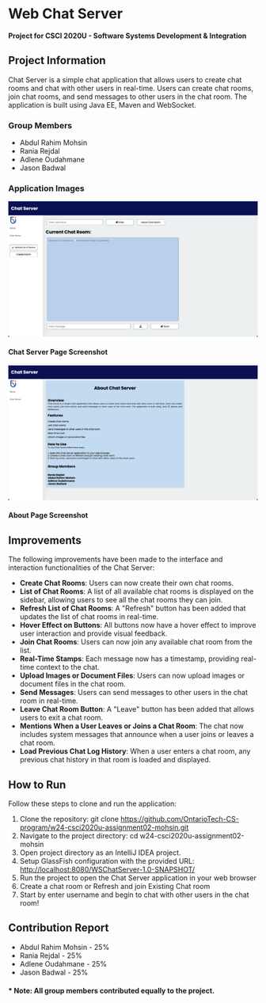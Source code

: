 # Web Chat Server

**Project for CSCI 2020U - Software Systems Development & Integration**

## Project Information

Chat Server is a simple chat application that allows users to create chat rooms and chat with other users in real-time.
Users can create chat rooms, join chat rooms, and send messages to other users in the chat room.
The application is built using Java EE, Maven and WebSocket.

### Group Members

- Abdul Rahim Mohsin
- Rania Rejdal
- Adlene Oudahmane
- Jason Badwal

### Application Images
![ChatServerScreenshot](chatServerScreenshot.png)
#### Chat Server Page Screenshot

![AboutScreenshot](aboutScreenshot.png)
#### About Page Screenshot


## Improvements

The following improvements have been made to the interface and interaction functionalities of the Chat Server:

* **Create Chat Rooms**: Users can now create their own chat rooms.
* **List of Chat Rooms**: A list of all available chat rooms is displayed on the sidebar, allowing users to see all the chat rooms they can join.
* **Refresh List of Chat Rooms**: A "Refresh" button has been added that updates the list of chat rooms in real-time.
* **Hover Effect on Buttons**: All buttons now have a hover effect to improve user interaction and provide visual feedback.
* **Join Chat Rooms**: Users can now join any available chat room from the list.
* **Real-Time Stamps**: Each message now has a timestamp, providing real-time context to the chat.
* **Upload Images or Document Files**: Users can now upload images or document files in the chat room.
* **Send Messages**: Users can send messages to other users in the chat room in real-time.
* **Leave Chat Room Button**: A "Leave" button has been added that allows users to exit a chat room.
* **Mentions When a User Leaves or Joins a Chat Room**: The chat now includes system messages that announce when a user joins or leaves a chat room.
* **Load Previous Chat Log History**: When a user enters a chat room, any previous chat history in that room is loaded and displayed.

## How to Run

Follow these steps to clone and run the application:

1. Clone the repository: git clone https://github.com/OntarioTech-CS-program/w24-csci2020u-assignment02-mohsin.git
2. Navigate to the project directory: cd w24-csci2020u-assignment02-mohsin
3. Open project directory as an IntelliJ IDEA project.
4. Setup GlassFish configuration with the provided URL: [http://localhost:8080/WSChatServer-1.0-SNAPSHOT/](http://localhost:8080/WSChatServer-1.0-SNAPSHOT/)
5. Run the project to open the Chat Server application in your web browser
6. Create a chat room or Refresh and join Existing Chat room
7. Start by enter username and begin to chat with other users in the chat room!


## Contribution Report

- Abdul Rahim Mohsin - 25%
- Rania Rejdal - 25%
- Adlene Oudahmane - 25%
- Jason Badwal - 25%
#### * Note: All group members contributed equally to the project.

